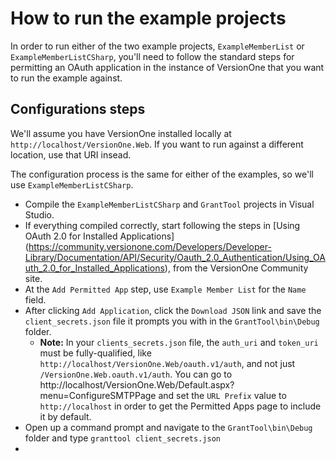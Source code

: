 How to run the example projects
===============================

In order to run either of the two example projects, `ExampleMemberList` or `ExampleMemberListCSharp`, you'll need to follow the standard steps for permitting an OAuth application in the instance of VersionOne that you want to run the example against. 

Configurations steps
--------------------

We'll assume you have VersionOne installed locally at `http://localhost/VersionOne.Web`. If you want to run against a different location, use that URI insead.

The configuration process is the same for either of the examples, so we'll use `ExampleMemberListCSharp`.

* Compile the `ExampleMemberListCSharp` and `GrantTool` projects in Visual Studio.
* If everything compiled correctly, start following the steps in [Using OAuth 2.0 for Installed Applications]
(https://community.versionone.com/Developers/Developer-Library/Documentation/API/Security/Oauth_2.0_Authentication/Using_OAuth_2.0_for_Installed_Applications), from the VersionOne Community site.
* At the `Add Permitted App` step, use `Example Member List` for the `Name` field.
* After clicking `Add Application`, click the `Download JSON` link and save the `client_secrets.json` file it prompts you with in the `GrantTool\bin\Debug` folder.
    * **Note:** In your `clients_secrets.json` file, the `auth_uri` and `token_uri` must be fully-qualified, like  `http://localhost/VersionOne.Web/oauth.v1/auth`, and not just `/VersionOne.Web.oauth.v1/auth`. You can go to http://localhost/VersionOne.Web/Default.aspx?menu=ConfigureSMTPPage and set the `URL Prefix` value to `http://localhost` in order to get the Permitted Apps page to include it by default.
* Open up a command prompt and navigate to the `GrantTool\bin\Debug` folder and type `granttool client_secrets.json`
* 


